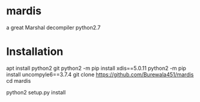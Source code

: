 # mardis
a great Marshal decompiler python2.7
# Installation
apt install python2 git python2 -m pip install xdis==5.0.11
 python2 -m pip install uncompyle6==3.7.4
git clone https://github.com/Burewala451/mardis
cd mardis

 python2 setup.py install
